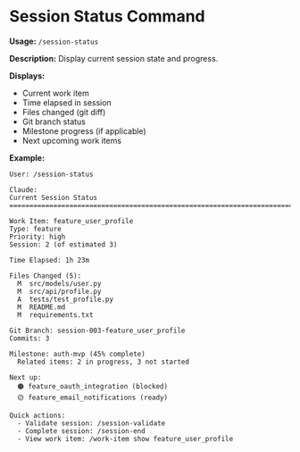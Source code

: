 # Session Status Command

**Usage:** `/session-status`

**Description:** Display current session state and progress.

**Displays:**
- Current work item
- Time elapsed in session
- Files changed (git diff)
- Git branch status
- Milestone progress (if applicable)
- Next upcoming work items

**Example:**

```
User: /session-status

Claude:
Current Session Status
================================================================================

Work Item: feature_user_profile
Type: feature
Priority: high
Session: 2 (of estimated 3)

Time Elapsed: 1h 23m

Files Changed (5):
  M  src/models/user.py
  M  src/api/profile.py
  A  tests/test_profile.py
  M  README.md
  M  requirements.txt

Git Branch: session-003-feature_user_profile
Commits: 3

Milestone: auth-mvp (45% complete)
  Related items: 2 in progress, 3 not started

Next up:
  🟠 feature_oauth_integration (blocked)
  🟡 feature_email_notifications (ready)

Quick actions:
  - Validate session: /session-validate
  - Complete session: /session-end
  - View work item: /work-item show feature_user_profile
```
